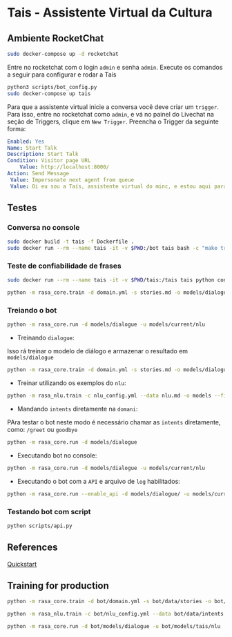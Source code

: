 # Tais - Assistente Virtual da Cultura

## Ambiente RocketChat

```sh
sudo docker-compose up -d rocketchat
```

Entre no rocketchat com o login `admin` e senha `admin`. Execute os comandos
a seguir para configurar e rodar a Taís

```sh
python3 scripts/bot_config.py
sudo docker-compose up tais
```

Para que a assistente virtual inicie a conversa você deve criar um `trigger`.
Para isso, entre no rocketchat como `admin`, e vá no painel do Livechat na
seção de Triggers, clique em `New Trigger`. Preencha o Trigger da seguinte forma:

```yaml
Enabled: Yes
Name: Start Talk
Description: Start Talk
Condition: Visitor page URL
    Value: http://localhost:8000/
Action: Send Message
 Value: Impersonate next agent from queue
 Value: Oi eu sou a Taís, assistente virtual do minc, e estou aqui para te ajudar a esclarecer dúvidas sobre a Lei Rouanet, posso também solucionar problemas de proposta e projeto
```
## Testes

### Conversa no console

```sh
sudo docker build -t tais -f Dockerfile .
sudo docker run --rm --name tais -it -v $PWD:/bot tais bash -c "make train-nlu && make interactive"
```

### Teste de confiabilidade de frases

```sh
sudo docker run --rm --name tais -it -v $PWD/tais:/tais tais python confidence.py
```

```sh
python -m rasa_core.train -d domain.yml -s stories.md -o models/dialogue
```

### Treiando o bot

```sh
python -m rasa_core.run -d models/dialogue -u models/current/nlu
```

* Treinando `dialogue`:

Isso rá treinar o modelo de diálogo e armazenar o resultado em `models/dialogue`

```sh
python -m rasa_core.train -d domain.yml -s stories.md -o models/dialogue
```

* Treinar utilizando os exemplos do `nlu`:

```sh
python -m rasa_nlu.train -c nlu_config.yml --data nlu.md -o models --fixed_model_name nlu --project current --verbose
```

* Mandando `intents` diretamente na `domani`:

PAra testar o bot neste modo é necessário chamar as `intents` diretamente, como: `/greet` ou `goodbye`

```sh
python -m rasa_core.run -d models/dialogue
```

* Executando bot no console:

```sh
python -m rasa_core.run -d models/dialogue -u models/current/nlu
```

* Executando o bot com a `API` e arquivo de `log` habilitados:

```sh
python -m rasa_core.run --enable_api -d models/dialogue/ -u models/current/nlu/ -o out.log
```

### Testando bot com script

```sh
python scripts/api.py
```

## References
[Quickstart](https://rasa.com/docs/core/quickstart/)

## Training for production

```sh
python -m rasa_core.train -d bot/domain.yml -s bot/data/stories -o bot/models/dialogue --epochs 1200
```

```sh
python -m rasa_nlu.train -c bot/nlu_config.yml --data bot/data/intents -o bot/models --fixed_model_name nlu --project tais --verbose
```

```sh
python -m rasa_core.run -d bot/models/dialogue -u bot/models/tais/nlu
```
